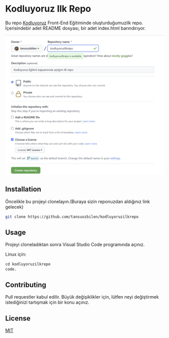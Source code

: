 # Kodluyoruz Ilk Repo

Bu repo  [Kodluyoruz](https://wwww.kodluyoruz.org) Front-End Eğitiminde oluşturduğumuzilk repo. İçerisindebir adet README dosyası, bir adet index.html barındırıyor.

![github](/tansunew.png)

## Installation

Öncelikle bu projeyi clonelayın.(Buraya sizin reponuzdan aldığınız link gelecek)

```bash
git clone https://github.com/tansuozbilen/kodluyoruzilkrepo
```

## Usage

Projeyi cloneladıktan sonra Visual Studio Code programında açınız.

Linux için:

```linux
cd kodluyoruzilkrepo
code.
```

## Contributing

Pull requestler kabul edilir. Büyük değişiklikler için, lütfen neyi değiştirmek istediğinizi tartışmak için bir konu açınız.

## License

[MIT](http//:choosealicenses/mit/)
